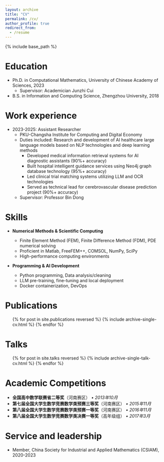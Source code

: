 ```yaml
---
layout: archive
title: "CV"
permalink: /cv/
author_profile: true
redirect_from:
  - /resume
---
```


{% include base_path %}

Education
======
* Ph.D. in Computational Mathematics, University of Chinese Academy of Sciences, 2023
  * Supervisor: Academician Junzhi Cui
* B.S. in Information and Computing Science, Zhengzhou University, 2018

Work experience
======
* 2023-2025: Assistant Researcher
  * PKU-Changsha Institute for Computing and Digital Economy
  * Duties included: Research and development of AI healthcare large language models based on NLP technologies and deep learning methods
    - Developed medical information retrieval systems for AI diagnostic assistants (90%+ accuracy)
    - Built hospital intelligent guidance services using Neo4j graph database technology (95%+ accuracy)
    - Led clinical trial matching systems utilizing LLM and OCR technologies
    - Served as technical lead for cerebrovascular disease prediction project (90%+ accuracy)
  * Supervisor: Professor Bin Dong

Skills
======
* **Numerical Methods & Scientific Computing**
  * Finite Element Method (FEM), Finite Difference Method (FDM), PDE numerical solving
  * Proficient in Matlab, FreeFEM++, COMSOL, NumPy, SciPy
  * High-performance computing environments

* **Programming & AI Development** 
  * Python programming, Data analysis/cleaning
  * LLM pre-training, fine-tuning and local deployment
  * Docker containerization, DevOps

Publications
======
  <ul>{% for post in site.publications reversed %}
    {% include archive-single-cv.html %}
  {% endfor %}</ul>

Talks
======
  <ul>{% for post in site.talks reversed %}
    {% include archive-single-talk-cv.html %}
  {% endfor %}</ul>

<!--
Teaching
======
  <ul>{% for post in site.teaching reversed %}
    {% include archive-single-cv.html %}
  {% endfor %}</ul>
-->

Academic Competitions
======
* **全国高中数学联赛省二等奖**（河南赛区） *• 2013年10月*
* **第七届全国大学生数学竞赛数学类预赛三等奖**（河南赛区） *• 2015年11月*
* **第八届全国大学生数学竞赛数学类预赛一等奖**（河南赛区） *• 2016年11月*
* **第八届全国大学生数学竞赛数学类决赛一等奖**（高年级组） *• 2017年3月*

Service and leadership
======
* Member, China Society for Industrial and Applied Mathematics (CSIAM), 2020-2023